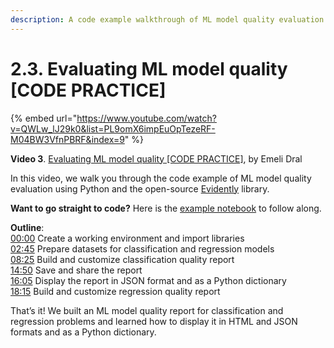 ```yaml
---
description: A code example walkthrough of ML model quality evaluation using Python and the open-source Evidently library.
---
```


# 2.3. Evaluating ML model quality [CODE PRACTICE]

{% embed url="https://www.youtube.com/watch?v=QWLw_lJ29k0&list=PL9omX6impEuOpTezeRF-M04BW3VfnPBRF&index=9" %}

**Video 3**. [Evaluating ML model quality [CODE PRACTICE]](https://www.youtube.com/watch?v=QWLw_lJ29k0&list=PL9omX6impEuOpTezeRF-M04BW3VfnPBRF&index=9), by Emeli Dral

In this video, we walk you through the code example of ML model quality evaluation using Python and the open-source [Evidently](https://github.com/evidentlyai/evidently) library.

**Want to go straight to code?** Here is the [example notebook](https://github.com/evidentlyai/ml_observability_course/blob/main/module2/ml_model_quality.ipynb) to follow along.

**Outline**:\
[00:00](https://www.youtube.com/watch?v=QWLw_lJ29k0&list=PL9omX6impEuOpTezeRF-M04BW3VfnPBRF&index=9&t=0s) Create a working environment and import libraries \
[02:45](https://www.youtube.com/watch?v=QWLw_lJ29k0&list=PL9omX6impEuOpTezeRF-M04BW3VfnPBRF&index=9&t=165s) Prepare datasets for classification and regression models\
[08:25](https://www.youtube.com/watch?v=QWLw_lJ29k0&list=PL9omX6impEuOpTezeRF-M04BW3VfnPBRF&index=9&t=505s) Build and customize classification quality report\
[14:50](https://www.youtube.com/watch?v=QWLw_lJ29k0&list=PL9omX6impEuOpTezeRF-M04BW3VfnPBRF&index=9&t=890s) Save and share the report\
[16:05](https://www.youtube.com/watch?v=QWLw_lJ29k0&list=PL9omX6impEuOpTezeRF-M04BW3VfnPBRF&index=9&t=965s) Display the report in JSON format and as a Python dictionary\
[18:15](https://www.youtube.com/watch?v=QWLw_lJ29k0&list=PL9omX6impEuOpTezeRF-M04BW3VfnPBRF&index=9&t=1095s) Build and customize regression quality report

That’s it! We built an ML model quality report for classification and regression problems and learned how to display it in HTML and JSON formats and as a Python dictionary. 
